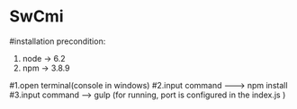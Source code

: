 # SwCmi

#installation
precondition:
1. node -> 6.2
2. npm -> 3.8.9

#1.open terminal(console in windows)
#2.input command  ---> npm install 
#3.input command --> gulp (for running, port is configured in the index.js )


